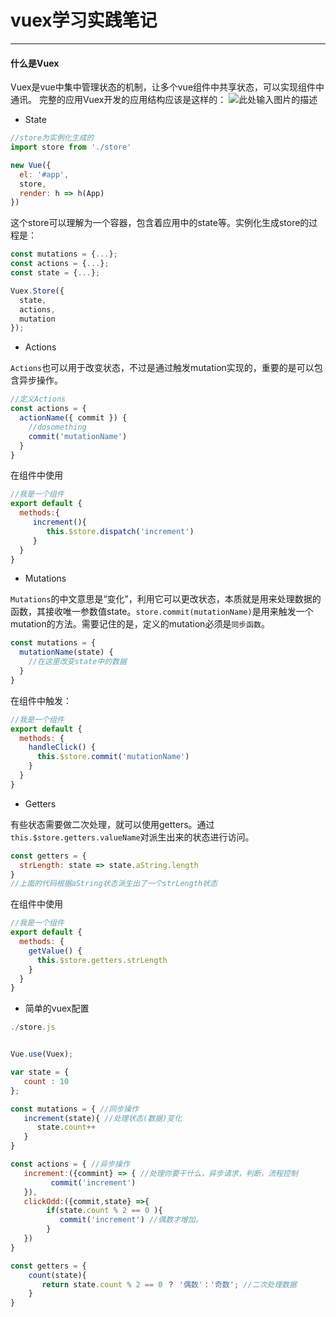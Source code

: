 # vuex学习实践笔记

--------------------------------------------

#### 什么是Vuex

Vuex是vue中集中管理状态的机制，让多个vue组件中共享状态，可以实现组件中通讯。
完整的应用Vuex开发的应用结构应该是这样的：
![此处输入图片的描述][1]

  
- State
``` javascript
//store为实例化生成的
import store from './store'

new Vue({
  el: '#app',
  store,
  render: h => h(App)
})

```
这个store可以理解为一个容器，包含着应用中的state等。实例化生成store的过程是：
``` javascript
const mutations = {...};
const actions = {...};
const state = {...};

Vuex.Store({
  state,
  actions,
  mutation
});
```
- Actions

`Actions`也可以用于改变状态，不过是通过触发mutation实现的，重要的是可以包含异步操作。
``` javascript
//定义Actions
const actions = {
  actionName({ commit }) {
    //dosomething
    commit('mutationName')
  }
}
```
在组件中使用
``` javascript
//我是一个组件
export default {
  methods:{
     increment(){
        this.$store.dispatch('increment')
     }
  }
}
```

- Mutations

`Mutations`的中文意思是“变化”，利用它可以更改状态，本质就是用来处理数据的函数，其接收唯一参数值state。`store.commit(mutationName)`是用来触发一个mutation的方法。需要记住的是，定义的mutation必须是`同步函数`。
``` javascript
const mutations = {
  mutationName(state) {
    //在这里改变state中的数据
  }
}
```
在组件中触发：
``` javascript
//我是一个组件
export default {
  methods: {
    handleClick() {
      this.$store.commit('mutationName')
    }
  }
}
```
- Getters

有些状态需要做二次处理，就可以使用getters。通过`this.$store.getters.valueName`对派生出来的状态进行访问。
``` javascript
const getters = {
  strLength: state => state.aString.length
}
//上面的代码根据aString状态派生出了一个strLength状态
```
在组件中使用
``` javascript
//我是一个组件
export default {
  methods: {
    getValue() {
      this.$store.getters.strLength
    }
  }
}
```
- 简单的vuex配置

``` javascript
./store.js


Vue.use(Vuex);

var state = {
   count : 10
};

const mutations = { //同步操作
   increment(state){ //处理状态(数据)变化
      state.count++
   }
}

const actions = { //异步操作
   increment:({commint} => { //处理你要干什么，异步请求，判断，流程控制
         commit('increment')
   }),
   clickOdd:({commit,state} =>{
        if(state.count % 2 == 0 ){
           commit('increment') //偶数才增加。
        }
   })
}

const getters = {
    count(state){
       return state.count % 2 == 0 ？ '偶数'：'奇数'; //二次处理数据  
    }
}

```


  [1]: http://upload-images.jianshu.io/upload_images/112263-6fd755db3b988245.png?imageMogr2/auto-orient/strip%7CimageView2/2/w/1240
